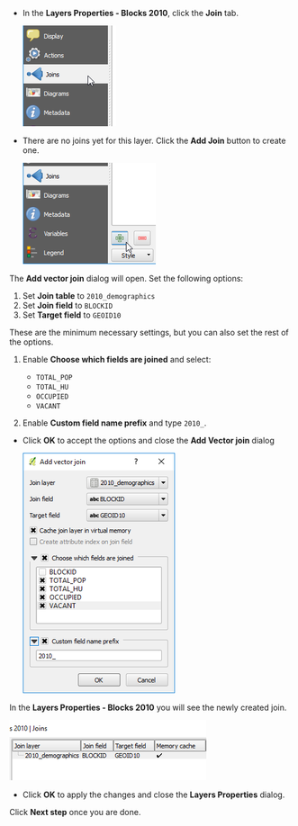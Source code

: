 * In the **Layers Properties - Blocks 2010**, click the **Join** tab.

    ![open_joins_tab](open_joins_tab.png)

* There are no joins yet for this layer. Click the **Add Join** button
  to create one.

    ![create_join_button](create_join_button.png)

The **Add vector join** dialog will open. Set the following options:

1. Set **Join table** to `2010_demographics`
2. Set **Join field** to `BLOCKID`
3. Set **Target field** to `GEOID10`

These are the minimum necessary settings, but you can also set the
rest of the options.

1. Enable **Choose which fields are joined** and select:

    * `TOTAL_POP`
    * `TOTAL_HU`
    * `OCCUPIED`
    * `VACANT`

2. Enable **Custom field name prefix** and type `2010_`.

* Click **OK** to accept the options and close the **Add Vector join** dialog

    ![add_join_settings](add_join_settings.png)

In the **Layers Properties - Blocks 2010** you will see the newly
created join.

![created_join](created_join.png)

* Click **OK** to apply the changes and close the **Layers Properties** dialog.

Click **Next step** once you are done.